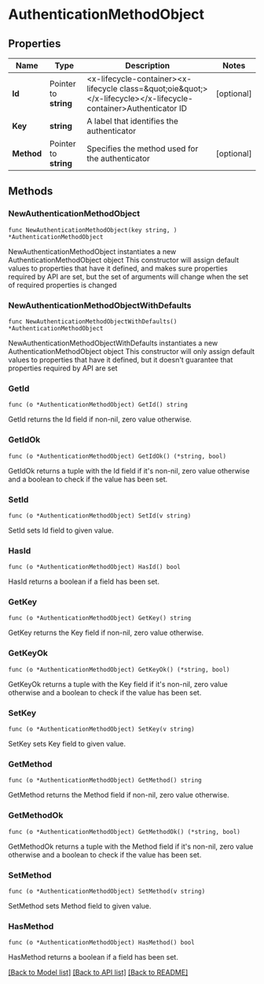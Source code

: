 # AuthenticationMethodObject

## Properties

Name | Type | Description | Notes
------------ | ------------- | ------------- | -------------
**Id** | Pointer to **string** | &lt;x-lifecycle-container&gt;&lt;x-lifecycle class&#x3D;\&quot;oie\&quot;&gt;&lt;/x-lifecycle&gt;&lt;/x-lifecycle-container&gt;Authenticator ID | [optional] 
**Key** | **string** | A label that identifies the authenticator | 
**Method** | Pointer to **string** | Specifies the method used for the authenticator | [optional] 

## Methods

### NewAuthenticationMethodObject

`func NewAuthenticationMethodObject(key string, ) *AuthenticationMethodObject`

NewAuthenticationMethodObject instantiates a new AuthenticationMethodObject object
This constructor will assign default values to properties that have it defined,
and makes sure properties required by API are set, but the set of arguments
will change when the set of required properties is changed

### NewAuthenticationMethodObjectWithDefaults

`func NewAuthenticationMethodObjectWithDefaults() *AuthenticationMethodObject`

NewAuthenticationMethodObjectWithDefaults instantiates a new AuthenticationMethodObject object
This constructor will only assign default values to properties that have it defined,
but it doesn't guarantee that properties required by API are set

### GetId

`func (o *AuthenticationMethodObject) GetId() string`

GetId returns the Id field if non-nil, zero value otherwise.

### GetIdOk

`func (o *AuthenticationMethodObject) GetIdOk() (*string, bool)`

GetIdOk returns a tuple with the Id field if it's non-nil, zero value otherwise
and a boolean to check if the value has been set.

### SetId

`func (o *AuthenticationMethodObject) SetId(v string)`

SetId sets Id field to given value.

### HasId

`func (o *AuthenticationMethodObject) HasId() bool`

HasId returns a boolean if a field has been set.

### GetKey

`func (o *AuthenticationMethodObject) GetKey() string`

GetKey returns the Key field if non-nil, zero value otherwise.

### GetKeyOk

`func (o *AuthenticationMethodObject) GetKeyOk() (*string, bool)`

GetKeyOk returns a tuple with the Key field if it's non-nil, zero value otherwise
and a boolean to check if the value has been set.

### SetKey

`func (o *AuthenticationMethodObject) SetKey(v string)`

SetKey sets Key field to given value.


### GetMethod

`func (o *AuthenticationMethodObject) GetMethod() string`

GetMethod returns the Method field if non-nil, zero value otherwise.

### GetMethodOk

`func (o *AuthenticationMethodObject) GetMethodOk() (*string, bool)`

GetMethodOk returns a tuple with the Method field if it's non-nil, zero value otherwise
and a boolean to check if the value has been set.

### SetMethod

`func (o *AuthenticationMethodObject) SetMethod(v string)`

SetMethod sets Method field to given value.

### HasMethod

`func (o *AuthenticationMethodObject) HasMethod() bool`

HasMethod returns a boolean if a field has been set.


[[Back to Model list]](../README.md#documentation-for-models) [[Back to API list]](../README.md#documentation-for-api-endpoints) [[Back to README]](../README.md)


